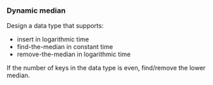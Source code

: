 ### Dynamic median

Design a data type that supports:

- insert in logarithmic time
- find-the-median in constant time
- remove-the-median in logarithmic time

If the number of keys in the data type is even, find/remove the lower median.
